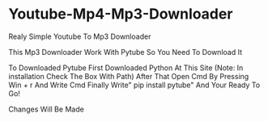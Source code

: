 # Youtube-Mp4-Mp3-Downloader

Realy Simple Youtube To Mp3 Downloader

This Mp3 Downloader Work With Pytube So You Need To Download It

To Downloaded Pytube First Downloaded Python At This Site (Note: In installation Check The Box With Path)
After That Open Cmd By Pressing Win + r And Write Cmd
Finally Write" pip install pytube" And Your Ready To Go!

Changes Will Be Made
